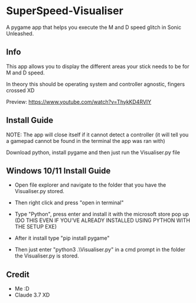 # SuperSpeed-Visualiser
A pygame app that helps you execute the M and D speed glitch in Sonic Unleashed.

## Info
This app allows you to display the different areas your stick needs to be for M and D speed.

In theory this should be operating system and controller agnostic, fingers crossed XD

Preview: https://www.youtube.com/watch?v=ThykKD4RVIY

## Install Guide
NOTE: The app will close itself if it cannot detect a controller (it will tell you a gamepad cannot be found in the terminal the app was ran with)

Download python, install pygame and then just run the Visualiser.py file

## Windows 10/11 Install Guide
* Open file explorer and navigate to the folder that you have the Visualiser.py stored.

* Then right click and press "open in terminal"

* Type "Python", press enter and install it with the microsoft store pop up (DO THIS EVEN IF YOU'VE ALREADY INSTALLED USING PYTHON WITH THE SETUP EXE)

* After it install type "pip install pygame"

* Then just enter "python3 .\Visualiser.py" in a cmd prompt in the folder the Visualiser.py is stored.

## Credit
* Me :D
* Claude 3.7 XD
